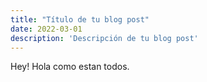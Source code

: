 ```yaml
---
title: "Título de tu blog post"
date: 2022-03-01
description: 'Descripción de tu blog post'
---
```


Hey! Hola como estan todos.
